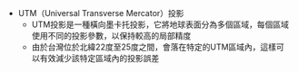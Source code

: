 - UTM（Universal Transverse Mercator）投影
	- UTM投影是一種橫向墨卡托投影，它將地球表面分為多個區域，每個區域使用不同的投影參數，以保持較高的局部精度
	- 由於台灣位於北緯22度至25度之間，會落在特定的UTM區域內，這樣可以有效減少該特定區域內的投影誤差